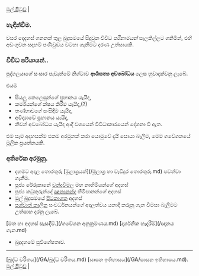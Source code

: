 [මුල් පිටුව](/index.md) |

### හැඳින්වීම.
වසර දෙදහස් ගනනක් තුල බුදුසමයේ සිදුවුන විවිධ _පරිනාමයන්_ සැලකිල්ලට ගනිමින්, එහි අඩංගුවන සදහම් පණිවුඩය වටහා ගැනීමට දරණ උත්සායකි.

### විවිධ පරියායන්..
පුද්ගලයාගේ සංසාර පැවැත්මේ නිශ්ටාව **ආර්‍යසත්‍ය අවබෝධය** ලෙස හුවාදක්වනු ලැබේ.

එයම
- සියලු කෙලෙසුන්ගේ ප්‍රහානය යැයිද,
- කර්මයන්ගේ ක්ෂය කිරීම යැයිද,(?)
- තණ්හාවගේ සංසිඳීම යැයිද,
- අවිද්‍යාවේ ප්‍රහානය යැයිද,
- නිවන් අවබෝධය යැයිද ආදී වශයෙන් විවිධාකාරයෙන් දේශනා වී ඇත.

එම සෑම අදහසක්ම එකම අරමුනක් කරා යොමුවේ දැයි  සොයා බැලීම, මෙම ගවේශනයේ මූලික ප්‍රයත්නයකි.

### අතිරේක අරමුනු.
- දහමට අදාල තොරතුරු [මූලාශ්‍රයක්](/මූලාශ්‍ර හා වැඩිදුර තොරතුරු.md) පවත්වා ගැනීම.
- පූජ්‍ය රේරුකානේ [චන්දවිමල]() මහ නාහිමියන්ගේ අදහස්
- පූජ්‍ය කටුකුරුන්දේ [ඤානානන්ද]() හිමිපානන්ගේ අදහස්
- මුල් බුදුසමයේ [පිටකාගත]() අදහස්
- [පශ්චාත් කාලීන]() සංවර්ධනයන්ගේ අදාලත්වය
යනාදී කරුනූ ගැන විමසා බැලීමට උත්සාහ දරනු ලැබේ.

[මත හා අදහස් සැසඳීම්.](/ගවේශන අනුක්‍රමණය.md)
[දාර්ශනික හැදෑරීම්](/ඥානය ගැන.md)

- බුදුදහමේ සුවිශේෂතාව.

-------
[බුද්ධ චරිතය](/GA/බුද්ධ චරිතය.md)
[සාසන ඉතිහාසය](/GA/සාසන ඉතිහාසය.md).
[මුල් පිටුව](/index.md) |
